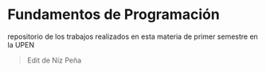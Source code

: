 # Fundamentos de Programación
repositorio de los trabajos realizados en esta materia de primer semestre en la UPEN

> Edit de Níz Peña
